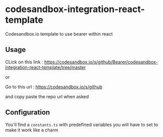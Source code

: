 # codesandbox-integration-react-template
Codesandbox.io template to use bearer within react

## Usage

CLick on this link : https://codesandbox.io/s/github/Bearer/codesandbox-integration-react-template/tree/master


or

Go to this url : https://codesandbox.io/s/github

and copy paste the repo url when asked

## Configuration

You'll find a `constants.ts` with predefined variables you will have to set to make it work like a charm
